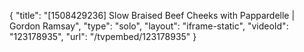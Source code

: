 {
    "title": "[1508429236] Slow Braised Beef Cheeks with Pappardelle | Gordon Ramsay",
    "type": "solo",
    "layout": "iframe-static",
    "videoId": "123178935",
    "url": "\/tvpembed\/123178935"
}